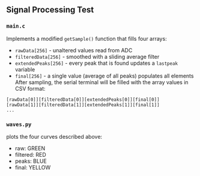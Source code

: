 ## Signal Processing Test
### `main.c` 
Implements a modified `getSample()` function that fills four arrays:
+ `rawData[256]` - unaltered values read from ADC
+ `filteredData[256]` - smoothed with a sliding average filter
+ `extendedPeaks[256]` - every peak that is found updates a `lastpeak` variable
+ `final[256]` - a single value (average of all peaks) populates all elements
After sampling, the serial terminal will be filled with the array values in CSV format:  
```
[rawData[0]][filteredData[0]][extendedPeaks[0]][final[0]]  
[rawData[1]][filteredData[1]][extendedPeaks[1]][final[1]]  
...
```

### `waves.py` 
plots the four curves described above: 
+ raw: GREEN
+ filtered: RED
+ peaks: BLUE
+ final: YELLOW

